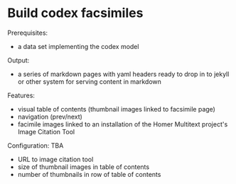 # Build codex facsimiles

Prerequisites:

- a data set implementing the codex model


Output:

- a series of markdown pages with yaml headers ready to drop in to jekyll or other system for serving content in markdown

Features:

- visual table of contents (thumbnail images linked to facsimile page)
- navigation (prev/next)
- facimile images linked to an installation of the Homer Multitext project's Image Citation Tool


Configuration: TBA

- URL to image citation tool
- size of thumbnail images in table of contents
- number of thumbnails in row of table of contents
